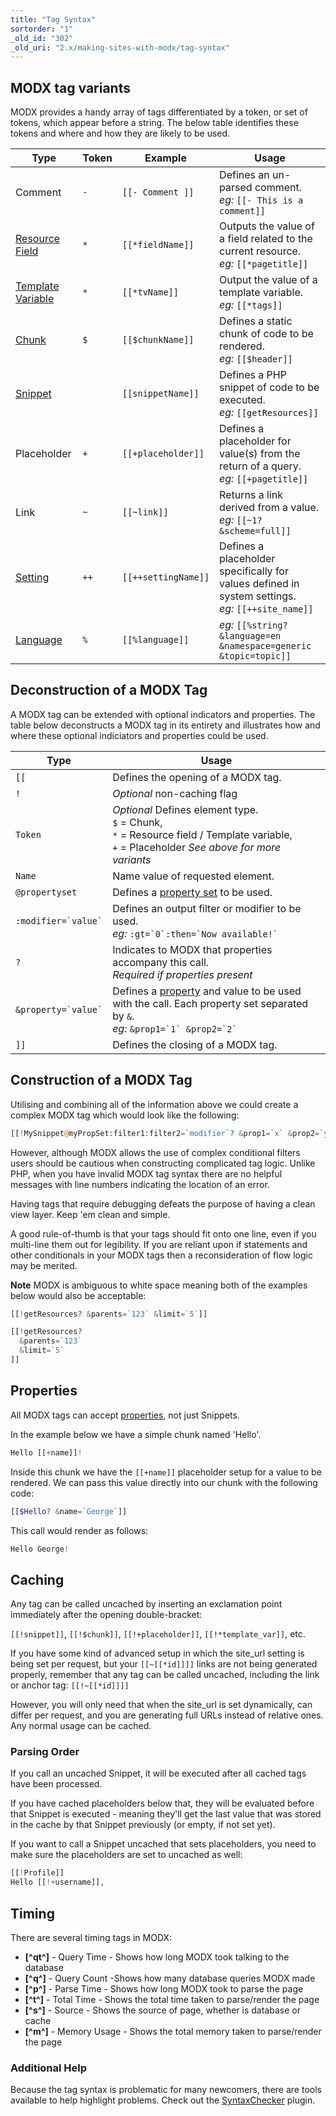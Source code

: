 ```yaml
---
title: "Tag Syntax"
sortorder: "1"
_old_id: "302"
_old_uri: "2.x/making-sites-with-modx/tag-syntax"
---
```


## MODX tag variants

MODX provides a handy array of tags differentiated by a token, or set of tokens, which appear before a string. The below table identifies these tokens and where and how they are likely to be used.

| Type                                                            | Token | Example             | Usage                                                                                                |
| --------------------------------------------------------------- | ----- | ------------------- | ---------------------------------------------------------------------------------------------------- |
| Comment                                                         | `-`   | `[[- Comment ]]`    | Defines an un-parsed comment.<br>*eg:* `[[- This is a comment]]`                                     |
| [Resource Field](building-sites/tag-syntax/common)              | `*`   | `[[*fieldName]]`    | Outputs the value of a field related to the current resource.<br>*eg:* `[[*pagetitle]]`              |
| [Template Variable](building-sites/elements/template-variables) | `*`   | `[[*tvName]]`       | Output the value of a template variable.<br>*eg:* `[[*tags]]`                                        |
| [Chunk](building-sites/elements/chunks)                         | `$`   | `[[$chunkName]]`    | Defines a static chunk of code to be rendered.<br>*eg:* `[[$header]]`                                |
| [Snippet](building-sites/elements/snippets)                     |       | `[[snippetName]]`   | Defines a PHP snippet of code to be executed.<br>*eg:* `[[getResources]]`                            |
| Placeholder                                                     | `+`   | `[[+placeholder]]`  | Defines a placeholder for value(s) from the return of a query.<br>*eg:* `[[+pagetitle]]`             |
| Link                                                            | `~`   | `[[~link]]`         | Returns a link derived from a value.<br>*eg:* `[[~1? &scheme=full]]`                                 |
| [Setting](building-sites/settings)                              | `++`  | `[[++settingName]]` | Defines a placeholder specifically for values defined in system settings.<br>*eg:* `[[++site_name]]` |
| [Language](extending-modx/internationalization)                 | `%`   | `[[%language]]`     | *eg:* `[[%string? &language=en &namespace=generic &topic=topic]]`                                    |

## Deconstruction of a MODX Tag

A MODX tag can be extended with optional indicators and properties. The table below deconstructs a MODX tag in its entirety and illustrates how and where these optional indiciators and properties could be used.

| Type                      | Usage                                                                                                                                                                            |
| ------------------------- | -------------------------------------------------------------------------------------------------------------------------------------------------------------------------------- |
| `[[`                      | Defines the opening of a MODX tag.                                                                                                                                               |
| `!`                       | *Optional* non-caching flag                                                                                                                                                      |
| `Token`                   | *Optional* Defines element type.<br>`$` = Chunk,<br>`*` = Resource field / Template variable,<br>`+` = Placeholder *See above for more variants*                                 |
| `Name`                    | Name value of requested element.                                                                                                                                                 |
| `@propertyset`            | Defines a [property set](building-sites/properties-and-property-sets) to be used.                                                                                                |
| ``` :modifier=`value` ``` | Defines an output filter or modifier to be used.<br>*eg:*  ```:gt=`0`:then=`Now available!` ```                                                                                  |
| `?`                       | Indicates to MODX that properties accompany this call.<br>*Required if properties present*                                                                                       |
| ``` &property=`value` ``` | Defines a [property](building-sites/properties-and-property-sets) and value to be used with the call. Each property set separated by `&`.<br>*eg:* ``` &prop1=`1` &prop2=`2` ``` |
| `]]`                      | Defines the closing of a MODX tag.                                                                                                                                               |

## Construction of a MODX Tag

Utilising and combining all of the information above we could create a complex MODX tag which would look like the following:

```php
[[!MySnippet@myPropSet:filter1:filter2=`modifier`? &prop1=`x` &prop2=`y`]]
```

However, although MODX allows the use of complex conditional filters users should be cautious when constructing complicated tag logic. Unlike PHP, when you have invalid MODX tag syntax there are no helpful messages with line numbers indicating the location of an error.

Having tags that require debugging defeats the purpose of having a clean view layer. Keep 'em clean and simple.

A good rule-of-thumb is that your tags should fit onto one line, even if you multi-line them out for legibility. If you are reliant upon if statements and other conditionals in your MODX tags then a reconsideration of flow logic may be merited.

**Note** MODX is ambiguous to white space meaning both of the examples below would also be acceptable:

```php
[[!getResources? &parents=`123` &limit=`5`]]

[[!getResources?
  &parents=`123`
  &limit=`5`
]]
```

## Properties

All MODX tags can accept [properties](building-sites/properties-and-property-sets), not just Snippets.

In the example below we have a simple chunk named 'Hello'.

``` php
Hello [[+name]]!
```

Inside this chunk we have the `[[+name]]` placeholder setup for a value to be rendered. We can pass this value directly into our chunk with the following code:

``` php
[[$Hello? &name=`George`]]
```

This call would render as follows:

``` php
Hello George!
```

## Caching

Any tag can be called uncached by inserting an exclamation point immediately after the opening double-bracket:

`[[!snippet]]`, `[[!$chunk]]`, `[[!+placeholder]]`, `[[!*template_var]]`, etc.

If you have some kind of advanced setup in which the site_url setting is being set per request, but your `[[~[[*id]]]]` links are not being generated properly, remember that any tag can be called uncached, including the link or anchor tag: `[[!~[[*id]]]]`

However, you will only need that when the site\_url is set dynamically, can differ per request, and you are generating full URLs instead of relative ones. Any normal usage can be cached.

### Parsing Order

If you call an uncached Snippet, it will be executed after all cached tags have been processed.

If you have cached placeholders below that, they will be evaluated before that Snippet is executed - meaning they'll get the last value that was stored in the cache by that Snippet previously (or empty, if not set yet).

If you want to call a Snippet uncached that sets placeholders, you need to make sure the placeholders are set to uncached as well:

``` php
[[!Profile]]
Hello [[!+username]],
```

## Timing

There are several timing tags in MODX:

- **\[^qt^\]** - Query Time - Shows how long MODX took talking to the database
- **\[^q^\]** - Query Count -Shows how many database queries MODX made
- **\[^p^\]** - Parse Time - Shows how long MODX took to parse the page
- **\[^t^\]** - Total Time - Shows the total time taken to parse/render the page
- **\[^s^\]** - Source - Shows the source of page, whether is database or cache
- **\[^m^\]** - Memory Usage - Shows the total memory taken to parse/render the page

### Additional Help

Because the tag syntax is problematic for many newcomers, there are tools available to help highlight problems. Check out the [SyntaxChecker](http://modx.com/extras/package/syntaxchecker) plugin.
